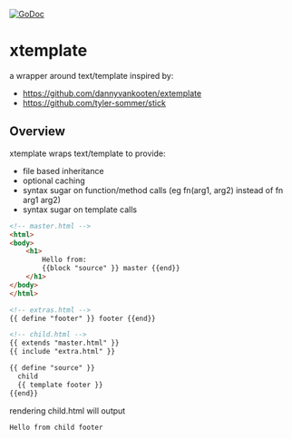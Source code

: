 [![GoDoc](http://godoc.org/github.com/mayowa/xtemplate?status.svg)](http://godoc.org/github.com/mayowa/xtemplate)

# xtemplate
a wrapper around text/template
inspired by:
* https://github.com/dannyvankooten/extemplate
* https://github.com/tyler-sommer/stick

## Overview
xtemplate wraps text/template to provide:
* file based inheritance
* optional caching
* syntax sugar on function/method calls (eg fn(arg1, arg2) instead of fn arg1 arg2)
* syntax sugar on template calls


```html
<!-- master.html -->
<html>
<body>
    <h1>
        Hello from:
        {{block "source" }} master {{end}}
    </h1>
</body>
</html>
```


```html
<!-- extras.html -->
{{ define "footer" }} footer {{end}}
```

```html
<!-- child.html -->
{{ extends "master.html" }}
{{ include "extra.html" }}

{{ define "source" }}
  child
  {{ template footer }}
{{end}}
```

rendering child.html will output
```
Hello from child footer
```
